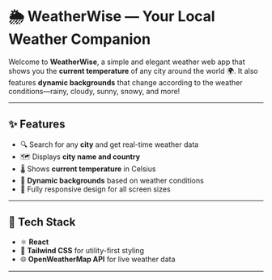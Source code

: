 # 🌦️ WeatherWise — Your Local Weather Companion

Welcome to **WeatherWise**, a simple and elegant weather web app that shows you the **current temperature** of any city around the world 🌍. It also features **dynamic backgrounds** that change according to the weather conditions—rainy, cloudy, sunny, snowy, and more!

---

## ✨ Features

- 🔍 Search for any **city** and get real-time weather data
- 🗺️ Displays **city name and country**
- 🌡️ Shows **current temperature** in Celsius
- 🌄 **Dynamic backgrounds** based on weather conditions
- 📱 Fully responsive design for all screen sizes

---


## 🚀 Tech Stack

- ⚛️ **React** 
- 💨 **Tailwind CSS** for utility-first styling
- 🌐 **OpenWeatherMap API** for live weather data


---
